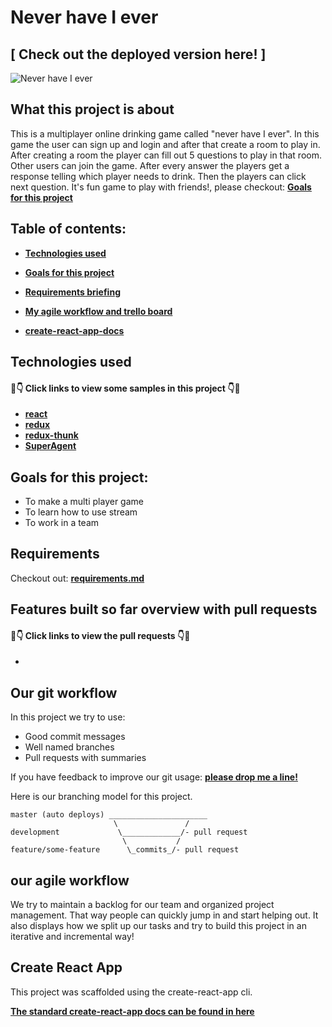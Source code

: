 


#  Never have I ever 
## [ Check out the deployed version here! ]
![Never have I ever ](https://github.com/Lydia-coder/game-client/blob/master/src/NeverhaveIever.gif)
## What this project is about

This is a multiplayer online drinking game called "never have I ever". In this game the user can sign up and login and after that create a room to play in. After creating a room the player can fill out 5 questions to play in that room. Other users can join the game. After every answer the players get a response telling which player needs to drink. Then the players can click next question. It's fun game to play with friends!, please checkout: **[Goals for this project](#goals-for-this-project)**

## Table of contents:

- **[Technologies used](#technologies-used)**
- **[Goals for this project](#goals-for-this-project)**
- **[Requirements briefing](#requirements)**


- **[My agile workflow and trello board](#my-agile-workflow-and-trello-board)**
- **[create-react-app-docs](#create-react-app)**

## Technologies used

#### 👀👇 Click links to view some samples in this project 👇👀

- **[react](./src/Room.js)**  
- **[redux](./src/reducers/room.js)**  
- **[redux-thunk]()**  
- **[SuperAgent](./src/actions/questions.js)**  

## Goals for this project:

- To make a multi player game
- To learn how to use stream
- To work in a team


## Requirements

Checkout out: **[requirements.md](Requirements.md)**

## Features built so far overview with pull requests

#### 👀👇 Click links to view the pull requests 👇👀

- **[]()**


## Our git workflow

In this project we try to use:

- Good commit messages
- Well named branches
- Pull requests with summaries

If you have feedback to improve our git usage: **[please drop me a line!](https://www.linkedin.com/in/eslam-haridy-0b14316a/)** 

Here is our branching model for this project.

```
master (auto deploys) ______________________
                       \               /
development             \_____________/- pull request
                         \           /
feature/some-feature      \_commits_/- pull request
```

## our agile workflow 

We try to maintain a backlog for our team and organized project management. That way people can quickly jump in and start helping out. It also displays how we split up our tasks and try to build this project in an iterative and incremental way!



## Create React App

This project was scaffolded using the create-react-app cli. 

**[The standard create-react-app docs can be found in here](./create-react-app-docs.md)**



